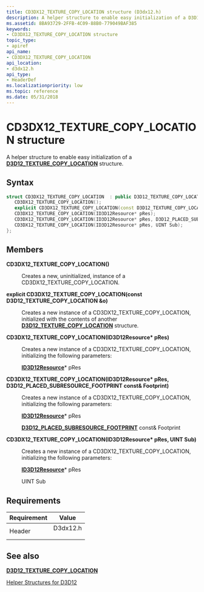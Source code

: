 ```yaml
---
title: CD3DX12_TEXTURE_COPY_LOCATION structure (D3dx12.h)
description: A helper structure to enable easy initialization of a D3D12\_TEXTURE\_COPY\_LOCATION structure.
ms.assetid: 8BA93729-2FFB-4C09-88B0-779049BAF385
keywords:
- CD3DX12_TEXTURE_COPY_LOCATION structure
topic_type:
- apiref
api_name:
- CD3DX12_TEXTURE_COPY_LOCATION
api_location:
- d3dx12.h
api_type:
- HeaderDef
ms.localizationpriority: low
ms.topic: reference
ms.date: 05/31/2018
---
```


# CD3DX12\_TEXTURE\_COPY\_LOCATION structure

A helper structure to enable easy initialization of a [**D3D12\_TEXTURE\_COPY\_LOCATION**](/windows/desktop/api/d3d12/ns-d3d12-d3d12_texture_copy_location) structure.

## Syntax


```C++
struct CD3DX12_TEXTURE_COPY_LOCATION  : public D3D12_TEXTURE_COPY_LOCATION{
   CD3DX12_TEXTURE_COPY_LOCATION();
   explicit CD3DX12_TEXTURE_COPY_LOCATION(const D3D12_TEXTURE_COPY_LOCATION &o);
   CD3DX12_TEXTURE_COPY_LOCATION(ID3D12Resource* pRes);
   CD3DX12_TEXTURE_COPY_LOCATION(ID3D12Resource* pRes, D3D12_PLACED_SUBRESOURCE_FOOTPRINT const& Footprint);
   CD3DX12_TEXTURE_COPY_LOCATION(ID3D12Resource* pRes, UINT Sub);
};
```



## Members

<dl> <dt>

**CD3DX12\_TEXTURE\_COPY\_LOCATION()**
</dt> <dd>

Creates a new, uninitialized, instance of a CD3DX12\_TEXTURE\_COPY\_LOCATION.

</dd> <dt>

**explicit CD3DX12\_TEXTURE\_COPY\_LOCATION(const D3D12\_TEXTURE\_COPY\_LOCATION &o)**
</dt> <dd>

Creates a new instance of a CD3DX12\_TEXTURE\_COPY\_LOCATION, initialized with the contents of another [**D3D12\_TEXTURE\_COPY\_LOCATION**](/windows/desktop/api/d3d12/ns-d3d12-d3d12_texture_copy_location) structure.

</dd> <dt>

**CD3DX12\_TEXTURE\_COPY\_LOCATION(ID3D12Resource\* pRes)**
</dt> <dd>

Creates a new instance of a CD3DX12\_TEXTURE\_COPY\_LOCATION, initializing the following parameters:

[**ID3D12Resource**](/windows/desktop/api/d3d12/nn-d3d12-id3d12resource)\* pRes

</dd> <dt>

**CD3DX12\_TEXTURE\_COPY\_LOCATION(ID3D12Resource\* pRes, D3D12\_PLACED\_SUBRESOURCE\_FOOTPRINT const& Footprint)**
</dt> <dd>

Creates a new instance of a CD3DX12\_TEXTURE\_COPY\_LOCATION, initializing the following parameters:

[**ID3D12Resource**](/windows/desktop/api/d3d12/nn-d3d12-id3d12resource)\* pRes

[**D3D12\_PLACED\_SUBRESOURCE\_FOOTPRINT**](/windows/desktop/api/d3d12/ns-d3d12-d3d12_placed_subresource_footprint) const& Footprint

</dd> <dt>

**CD3DX12\_TEXTURE\_COPY\_LOCATION(ID3D12Resource\* pRes, UINT Sub)**
</dt> <dd>

Creates a new instance of a CD3DX12\_TEXTURE\_COPY\_LOCATION, initializing the following parameters:

[**ID3D12Resource**](/windows/desktop/api/d3d12/nn-d3d12-id3d12resource)\* pRes

UINT Sub

</dd> </dl>

## Requirements



| Requirement | Value |
|-------------------|-------------------------------------------------------------------------------------|
| Header<br/> | <dl> <dt>D3dx12.h</dt> </dl> |



## See also

<dl> <dt>

[**D3D12\_TEXTURE\_COPY\_LOCATION**](/windows/desktop/api/d3d12/ns-d3d12-d3d12_texture_copy_location)
</dt> <dt>

[Helper Structures for D3D12](helper-structures-for-d3d12.md)
</dt> </dl>

 

 






